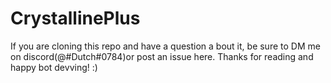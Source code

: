 # CrystallinePlus

If you are cloning this repo and have a question a bout it, be sure to DM me on discord(@#Dutch#0784)or post an issue here.
Thanks for reading and happy bot devving! :)
